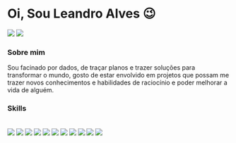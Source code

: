 # Oi, Sou Leandro Alves 😉
<!---
[![Github Badge](https://img.shields.io/badge/-Github-000?style=flat-square&logo=Github&logoColor=white&link=https://github.com/fagnerpsantos)](https://github.com/fagnerpsantos)
[![Twitter Badge](https://img.shields.io/badge/-Twitter-1ca0f1?style=flat-square&labelColor=1ca0f1&logo=twitter&logoColor=white&link=https://twitter.com/fagnerpsantos)](https://twitter.com/fagnerpsantos)
[![Youtube Badge](https://img.shields.io/badge/-YouTube-ff0000?style=flat-square&labelColor=ff0000&logo=youtube&logoColor=white&link=https://www.youtube.com/user/TreinaWeb)](https://www.youtube.com/user/TreinaWeb)
https://img.shields.io/badge/Streamlit-FF4B4B?style=for-the-badge&logo=Streamlit&logoColor=white
[![Linkedin Badge](https://img.shields.io/badge/-LinkedIn-blue?style=flat-square&logo=Linkedin&logoColor=white&link=https://www.linkedin.com/in/fagnerpsantos/)](https://www.linkedin.com/in/leandro-alves-79683576/)
<img align="center" src=https://img.shields.io/badge/Pandas-2C2D72?style=for-the-badge&logo=pandas&logoColor=white"> Certificações 
<img align="center" src=https://img.shields.io/badge/Udemy-EC5252?style=for-the-badge&logo=Udemy&logoColor=white">
- [Courses](https://www.treinaweb.com.br/cursos-online?q=fagner+pinheiro) 👨🏼‍🏫 - It's are technical courses on many technologies, such as Django, Flask, Python, Kotlin, Flutter, Dart, Git and more
 <img align="center" src=https://github-readme-stats.vercel.app/api/top-langs/?username={username}&theme=blue-green?style=for-the-badge&logo=pandas&logoColor=white">
- [Blog](https://www.treinaweb.com.br/blog/author/fagner-pinheiro/) ✍🏼 - I'm write about many things.
- [Website](https://fagnerpsantos.dev/) 💻 - Working on it.
<a href="https://www.youtube.com/channel/UC_-uuuZbY0AAt9CViNzvc-Q" target="_blank"><img src="https://img.shields.io/badge/YouTube-FF0000?style=for-the-badge&logo=youtube&logoColor=white" target="_blank"></a>
<a href="https://instagram.com/rafaballerini" target="_blank"><img src="https://img.shields.io/badge/-Instagram-%23E4405F?style=for-the-badge&logo=instagram&logoColor=white" target="_blank"></a>
<a href="https://www.twitch.tv/rafaballerinii" target="_blank"><img src="https://img.shields.io/badge/Twitch-9146FF?style=for-the-badge&logo=twitch&logoColor=white" target="_blank"></a>
<a href="https://discord.gg/wagxzStdcR" target="_blank"><img src="https://img.shields.io/badge/Discord-7289DA?style=for-the-badge&logo=discord&logoColor=white" target="_blank"></a> 
<img align="center" src=https://github-readme-stats.vercel.app/api/top-langs/?username={username}&theme=blue-green?style=for-the-badge&logo=pandas&logoColor=white">
WillLeandro/WillLeandro is a ✨ special ✨ repository because its `README.md` (this file) appears on your GitHub profile.
You can click the Preview link to take a look at your changes.

div> --->

  
  <a href = "mailto:laswsdata@gmail.com"><img src="https://img.shields.io/badge/-Gmail-%23333?style=for-the-badge&logo=gmail&logoColor=white" target="_blank"></a>
  <a href="https://www.linkedin.com/in/leandro-alves-79683576/" target="_blank"><img src="https://img.shields.io/badge/-LinkedIn-%230077B5?style=for-the-badge&logo=linkedin&logoColor=white" target="_blank"></a> 

### Sobre mim
Sou facinado por dados, de traçar planos e trazer soluções para transformar o mundo, gosto de estar envolvido em projetos que possam me trazer novos conhecimentos e habilidades de raciocínio e poder melhorar a vida de alguém. 

### Skills

<div style="display: inline_block"><br>
<img align="center" src=https://img.shields.io/badge/Jupyter-F37626.svg?&style=for-the-badge&logo=Jupyter&logoColor=white">
<img align="center" src=https://img.shields.io/badge/Colab-F9AB00.svg?&style=for-the-badge&logo=colab&logoColor=white">
<img align="center" src=https://img.shields.io/badge/MySQL-005C84?style=for-the-badge&logo=mysql&logoColor=white">
<img align="center" src=https://img.shields.io/badge/PowerBI-41454A?style=for-the-badge&logo=Power%20BI&logoColor=white">
<img align="center" src=https://img.shields.io/badge/Tableau-E97627?style=for-the-badge&logo=Tableau&logoColor=blue">  
<img align="center" src=https://img.shields.io/badge/Python-3776AB?style=for-the-badge&logo=&logoColor=white">
<img align="center" src=https://img.shields.io/badge/Numpy-777BB4?style=for-the-badge&logo=numpy&logoColor=white">
<img align="center" src=https://img.shields.io/badge/Pandas-2C2D72?style=for-the-badge&logo=pandas&logoColor=white">
<img align="center" src=https://img.shields.io/badge/Plotly-239120?style=for-the-badge&logo=&logoColor=white">  
<img align="center" src=https://img.shields.io/badge/BigQuery-00A8E1?style=for-the-badge&logo=&logoColor=white">
<img align="center" src=https://img.shields.io/badge/DataStudio-18BFFF?style=for-the-badge&logo=&logoColor=white">
                                                                                                                 
                     
 
  
     


  
  


